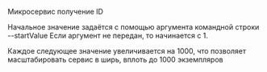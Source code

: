 Микросервис получение ID

Начальное значение задаётся с помощью аргумента командной строки --startValue
Если аргумент не передан, то начинается с 1.

Каждое следующее значение увеличивается на 1000, что позволяет масштабировать сервис в ширь, вплоть до 1000 экземпляров 